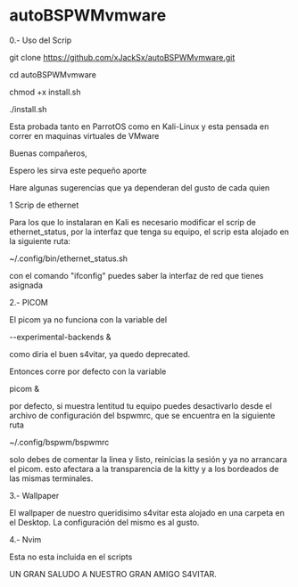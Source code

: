 # autoBSPWMvmware

0.- Uso del Scrip

git clone https://github.com/xJackSx/autoBSPWMvmware.git

cd autoBSPWMvmware

chmod +x install.sh

./install.sh

Esta probada tanto en ParrotOS como en Kali-Linux
y esta pensada en correr en maquinas virtuales de VMware

Buenas compañeros,

Espero les sirva este pequeño aporte

Hare algunas sugerencias que ya dependeran del gusto de cada quien

1 Scrip de ethernet

Para los que lo instalaran en Kali es necesario modificar el scrip de ethernet_status, por la interfaz que tenga su equipo,
el scrip esta alojado en la siguiente ruta:

~/.config/bin/ethernet_status.sh

con el comando "ifconfig" puedes saber la interfaz de red que tienes asignada

2.- PICOM

El picom ya no funciona con la variable del

--experimental-backends &

como diria el buen s4vitar, ya quedo deprecated.

Entonces corre por defecto con la variable

picom &

por defecto, si muestra lentitud tu equipo puedes desactivarlo desde el archivo de configuración del bspwmrc, que se encuentra en la siguiente ruta

~/.config/bspwm/bspwmrc

solo debes de comentar la linea y listo, reinicias la sesión y ya no arrancara el picom.
esto afectara a la transparencia de la kitty y a los bordeados de las mismas terminales.

3.- Wallpaper

El wallpaper de nuestro queridisimo s4vitar esta alojado en una carpeta en el Desktop.
La configuración del mismo es al gusto.

4.- Nvim

Esta no esta incluida en el scripts

UN GRAN SALUDO A NUESTRO GRAN AMIGO S4VITAR.
